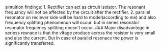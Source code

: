 simultion findings:
    1. Rectifier can act as circuit isolator. The resonant frequancy will not be affected by the circuit after the rectifier.
    2. parallel resonator on reciever side will be hard to model(according to me) and also frequency splitting phenomenon will occur. 
    but in series resonator resonator frequency spiltting doesn't occur.
    ### Major disadvantege in seriess resnace is that the vltage produce across the resister is very small and also the current. But In case of parallel resonace the power is significantly transferred.

